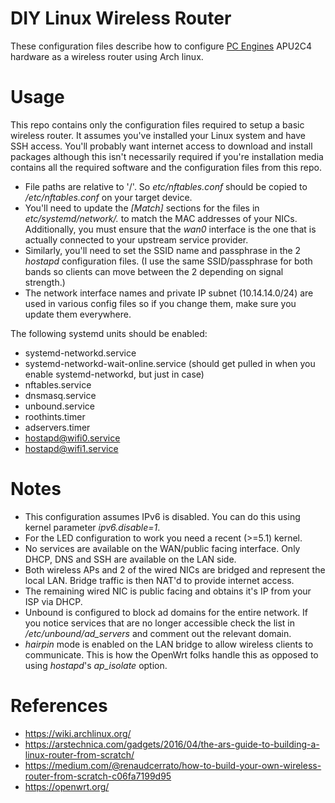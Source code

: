 # DIY Linux Wireless Router
These configuration files describe how to configure [PC Engines](https://pcengines.ch/) APU2C4 hardware as a wireless router using Arch linux.

Usage
=====
This repo contains only the configuration files required to setup a basic wireless router. It assumes you've installed your Linux system and have SSH access. You'll probably want internet access to download and install packages although this isn't necessarily required if you're installation media contains all the required software and the configuration files from this repo.

* File paths are relative to '/'. So *etc/nftables.conf* should be copied to */etc/nftables.conf* on your target device.
* You'll need to update the *[Match]* sections for the files in *etc/systemd/network/.* to match the MAC addresses of your NICs. Additionally, you must ensure that the *wan0* interface is the one that is actually connected to your upstream service provider.
* Similarly, you'll need to set the SSID name and passphrase in the 2 *hostapd* configuration files. (I use the same SSID/passphrase for both bands so clients can move between the 2 depending on signal strength.)
* The network interface names and private IP subnet (10.14.14.0/24) are used in various config files so if you change them, make sure you update them everywhere.

The following systemd units should be enabled:
* systemd-networkd.service
* systemd-networkd-wait-online.service (should get pulled in when you enable systemd-networkd, but just in case)
* nftables.service
* dnsmasq.service
* unbound.service
* roothints.timer
* adservers.timer
* hostapd@wifi0.service
* hostapd@wifi1.service


Notes
=====
* This configuration assumes IPv6 is disabled. You can do this using kernel parameter *ipv6.disable=1*.
* For the LED configuration to work you need a recent (>=5.1) kernel.
* No services are available on the WAN/public facing interface. Only DHCP, DNS and SSH are available on the LAN side.
* Both wireless APs and 2 of the wired NICs are bridged and represent the local LAN. Bridge traffic is then NAT'd to provide internet access.
* The remaining wired NIC is public facing and obtains it's IP from your ISP via DHCP.
* Unbound is configured to block ad domains for the entire network. If you notice services that are no longer accessible check the list in */etc/unbound/ad_servers* and comment out the relevant domain.
* *hairpin* mode is enabled on the LAN bridge to allow wireless clients to communicate. This is how the OpenWrt folks handle this as opposed to using *hostapd*'s *ap_isolate* option.

References
==========
* https://wiki.archlinux.org/
* https://arstechnica.com/gadgets/2016/04/the-ars-guide-to-building-a-linux-router-from-scratch/
* https://medium.com/@renaudcerrato/how-to-build-your-own-wireless-router-from-scratch-c06fa7199d95
* https://openwrt.org/
